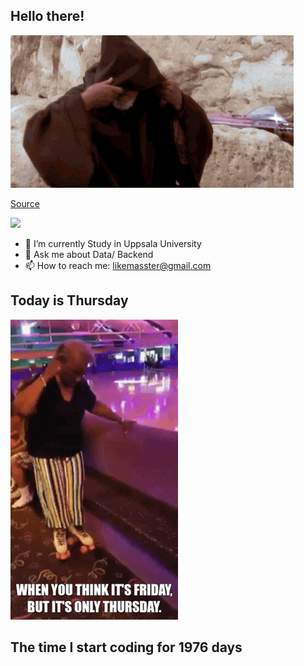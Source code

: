 ## Hello there!
![](gifs/start_wars/Obi_Wan_Kenobi_Hello_GIF_by_Star_Wars.gif)

[Source](https://giphy.com/gifs/starwars-star-wars-episode-3-3o84sCE6KjEPpXDV04)

![](https://komarev.com/ghpvc/?username=FANJIYU0825)
- 🔭 I’m currently Study in Uppsala University
- 💬 Ask me about Data/ Backend
- 📫 How to reach me: likemasster@gmail.com
## Today is Thursday

![](gifs/day_of_week/Thursday.gif)
## The time I start coding for 1976 days
